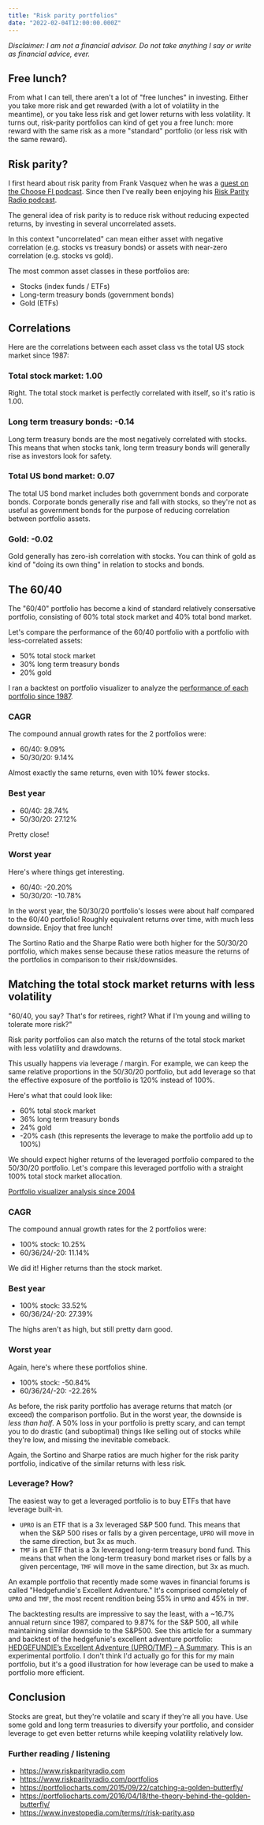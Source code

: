 ```yaml
---
title: "Risk parity portfolios"
date: "2022-02-04T12:00:00.000Z"
---
```


_Disclaimer: I am not a financial advisor. Do not take anything I say or write as financial advice, ever._

## Free lunch?

From what I can tell, there aren't a lot of "free lunches" in investing. Either you take more risk and get rewarded (with a lot of volatility in the meantime), or you take less risk and get lower returns with less volatility. It turns out, risk-parity portfolios can kind of get you a free lunch: more reward with the same risk as a more "standard" portfolio (or less risk with the same reward).

## Risk parity?

I first heard about risk parity from Frank Vasquez when he was a [guest on the Choose FI podcast](https://www.choosefi.com/are-you-as-diversified-as-you-think-you-are-with-frank-vasquez-ep-313/). Since then I've really been enjoying his [Risk Parity Radio podcast](https://www.riskparityradio.com).

The general idea of risk parity is to reduce risk without reducing expected returns, by investing in several uncorrelated assets.

In this context "uncorrelated" can mean either asset with negative correlation (e.g. stocks vs treasury bonds) or assets with near-zero correlation (e.g. stocks vs gold).

The most common asset classes in these portfolios are:

- Stocks (index funds / ETFs)
- Long-term treasury bonds (government bonds)
- Gold (ETFs)

## Correlations

Here are the correlations between each asset class vs the total US stock market since 1987:

### Total stock market: 1.00

Right. The total stock market is perfectly correlated with itself, so it's ratio is 1.00.

### Long term treasury bonds: -0.14

Long term treasury bonds are the most negatively correlated with stocks. This means that when stocks tank, long term treasury bonds will generally rise as investors look for safety.

### Total US bond market: 0.07

The total US bond market includes both government bonds and corporate bonds. Corporate bonds generally rise and fall with stocks, so they're not as useful as government bonds for the purpose of reducing correlation between portfolio assets.

### Gold: -0.02

Gold generally has zero-ish correlation with stocks. You can think of gold as kind of "doing its own thing" in relation to stocks and bonds.

## The 60/40

The "60/40" portfolio has become a kind of standard relatively consersative portfolio, consisting of 60% total stock market and 40% total bond market.

Let's compare the performance of the 60/40 portfolio with a portfolio with less-correlated assets:

- 50% total stock market
- 30% long term treasury bonds
- 20% gold

I ran a backtest on portfolio visualizer to analyze the [performance of each portfolio since 1987](https://www.portfoliovisualizer.com/backtest-asset-class-allocation?s=y&mode=1&timePeriod=4&startYear=1972&firstMonth=1&endYear=2022&lastMonth=12&calendarAligned=true&includeYTD=false&initialAmount=10000&annualOperation=0&annualAdjustment=0&inflationAdjusted=true&annualPercentage=0.0&frequency=4&rebalanceType=1&absoluteDeviation=5.0&relativeDeviation=25.0&leverageType=0&leverageRatio=0.0&debtAmount=0&debtInterest=0.0&maintenanceMargin=25.0&leveragedBenchmark=false&portfolioNames=true&portfolioName1=60%2F40&portfolioName2=50%2F30%2F20+stocks%2FLTT%2Fgold&asset1=TotalStockMarket&allocation1_1=60&allocation1_2=50&asset2=TotalBond&allocation2_1=40&asset3=SmallCapValue&asset4=ShortTreasury&asset5=LongTreasury&allocation5_2=30&asset6=Gold&allocation6_2=20).

### CAGR

The compound annual growth rates for the 2 portfolios were:

- 60/40: 9.09%
- 50/30/20: 9.14%

Almost exactly the same returns, even with 10% fewer stocks.

### Best year

- 60/40: 28.74%
- 50/30/20: 27.12%

Pretty close!

### Worst year

Here's where things get interesting.

- 60/40: -20.20%
- 50/30/20: -10.78%

In the worst year, the 50/30/20 portfolio's losses were about half compared to the 60/40 portfolio! Roughly equivalent returns over time, with much less downside. Enjoy that free lunch!

The Sortino Ratio and the Sharpe Ratio were both higher for the 50/30/20 portfolio, which makes sense because these ratios measure the returns of the portfolios in comparison to their risk/downsides.

## Matching the total stock market returns with less volatility

"60/40, you say? That's for retirees, right? What if I'm young and willing to tolerate more risk?"

Risk parity portfolios can also match the returns of the total stock market with less volatility and drawdowns.

This usually happens via leverage / margin. For example, we can keep the same relative proportions in the 50/30/20 portfolio, but add leverage so that the effective exposure of the portfolio is 120% instead of 100%.

Here's what that could look like:

- 60% total stock market
- 36% long term treasury bonds
- 24% gold
- -20% cash (this represents the leverage to make the portfolio add up to 100%)

We should expect higher returns of the leveraged portfolio compared to the 50/30/20 portfolio. Let's compare this leveraged portfolio with a straight 100% total stock market allocation.

[Portfolio visualizer analysis since 2004](https://www.portfoliovisualizer.com/backtest-portfolio?s=y&timePeriod=4&startYear=1985&firstMonth=1&endYear=2022&lastMonth=12&calendarAligned=true&includeYTD=false&initialAmount=10000&annualOperation=0&annualAdjustment=0&inflationAdjusted=true&annualPercentage=0.0&frequency=4&rebalanceType=1&absoluteDeviation=5.0&relativeDeviation=25.0&leverageType=0&leverageRatio=0.0&debtAmount=0&debtInterest=0.0&maintenanceMargin=25.0&leveragedBenchmark=false&reinvestDividends=true&showYield=false&showFactors=false&factorModel=3&portfolioNames=false&portfolioName1=Portfolio+1&portfolioName2=Portfolio+2&portfolioName3=Portfolio+3&symbol1=VTSAX&allocation1_1=100&allocation1_2=60&symbol2=TLT&allocation2_2=36&symbol3=GLD&allocation3_2=24&symbol4=CASHX&allocation4_2=-20)

### CAGR

The compound annual growth rates for the 2 portfolios were:

- 100% stock: 10.25%
- 60/36/24/-20: 11.14%

We did it! Higher returns than the stock market.

### Best year

- 100% stock: 33.52%
- 60/36/24/-20: 27.39%

The highs aren't as high, but still pretty darn good.

### Worst year

Again, here's where these portfolios shine.

- 100% stock: -50.84%
- 60/36/24/-20: -22.26%

As before, the risk parity portfolio has average returns that match (or exceed) the comparison portfolio. But in the worst year, the downside is _less than half_. A 50% loss in your portfolio is pretty scary, and can tempt you to do drastic (and suboptimal) things like selling out of stocks while they're low, and missing the inevitable comeback.

Again, the Sortino and Sharpe ratios are much higher for the risk parity portfolio, indicative of the similar returns with less risk.

### Leverage? How?

The easiest way to get a leveraged portfolio is to buy ETFs that have leverage built-in.

- `UPRO` is an ETF that is a 3x leveraged S&P 500 fund. This means that when the S&P 500 rises or falls by a given percentage, `UPRO` will move in the same direction, but 3x as much.
- `TMF` is an ETF that is a 3x leveraged long-term treasury bond fund. This means that when the long-term treasury bond market rises or falls by a given percentage, `TMF` will move in the same direction, but 3x as much.

An example portfolio that recently made some waves in financial forums is called "Hedgefundie's Excellent Adventure." It's comprised completely of `UPRO` and `TMF`, the most recent rendition being 55% in `UPRO` and 45% in `TMF`.

The backtesting results are impressive to say the least, with a ~16.7% annual return since 1987, compared to 9.87% for the S&P 500, all while maintaining similar downside to the S&P500. See this article for a summary and backtest of the hedgefunie's excellent adventure portfolio: [HEDGEFUNDIE’s Excellent Adventure (UPRO/TMF) – A Summary](https://www.optimizedportfolio.com/hedgefundie-adventure/). This is an experimental portfolio. I don't think I'd actually go for this for my main portfolio, but it's a good illustration for how leverage can be used to make a portfolio more efficient.

## Conclusion

Stocks are great, but they're volatile and scary if they're all you have. Use some gold and long term treasuries to diversify your portfolio, and consider leverage to get even better returns while keeping volatility relatively low.

### Further reading / listening

- https://www.riskparityradio.com
- https://www.riskparityradio.com/portfolios
- https://portfoliocharts.com/2015/09/22/catching-a-golden-butterfly/
- https://portfoliocharts.com/2016/04/18/the-theory-behind-the-golden-butterfly/
- https://www.investopedia.com/terms/r/risk-parity.asp
